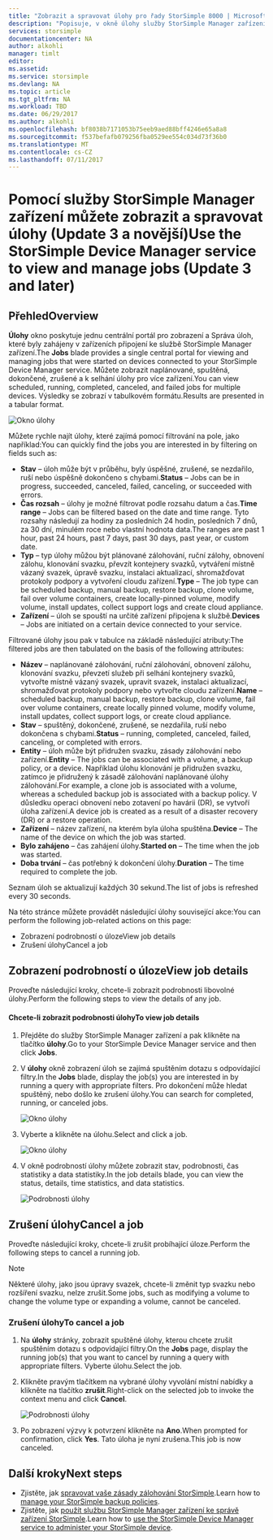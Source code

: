 ```yaml
---
title: "Zobrazit a spravovat úlohy pro řady StorSimple 8000 | Microsoft Docs"
description: "Popisuje, v okně úlohy služby StorSimple Manager zařízení a způsobu jeho použití ke sledování poslední, aktuální a naplánované úlohy zálohování."
services: storsimple
documentationcenter: NA
author: alkohli
manager: timlt
editor: 
ms.assetid: 
ms.service: storsimple
ms.devlang: NA
ms.topic: article
ms.tgt_pltfrm: NA
ms.workload: TBD
ms.date: 06/29/2017
ms.author: alkohli
ms.openlocfilehash: bf8038b7171053b75eeb9aed88bff4246e65a8a8
ms.sourcegitcommit: f537befafb079256fba0529ee554c034d73f36b0
ms.translationtype: MT
ms.contentlocale: cs-CZ
ms.lasthandoff: 07/11/2017
---
```

# <a name="use-the-storsimple-device-manager-service-to-view-and-manage-jobs-update-3-and-later"></a><span data-ttu-id="9a6be-103">Pomocí služby StorSimple Manager zařízení můžete zobrazit a spravovat úlohy (Update 3 a novější)</span><span class="sxs-lookup"><span data-stu-id="9a6be-103">Use the StorSimple Device Manager service to view and manage jobs (Update 3 and later)</span></span>

## <a name="overview"></a><span data-ttu-id="9a6be-104">Přehled</span><span class="sxs-lookup"><span data-stu-id="9a6be-104">Overview</span></span>
<span data-ttu-id="9a6be-105">**Úlohy** okno poskytuje jednu centrální portál pro zobrazení a Správa úloh, které byly zahájeny v zařízeních připojení ke službě StorSimple Manager zařízení.</span><span class="sxs-lookup"><span data-stu-id="9a6be-105">The **Jobs** blade provides a single central portal for viewing and managing jobs that were started on devices connected to your StorSimple Device Manager service.</span></span> <span data-ttu-id="9a6be-106">Můžete zobrazit naplánované, spuštěná, dokončené, zrušené a k selhání úlohy pro více zařízení.</span><span class="sxs-lookup"><span data-stu-id="9a6be-106">You can view scheduled, running, completed, canceled, and failed jobs for multiple devices.</span></span> <span data-ttu-id="9a6be-107">Výsledky se zobrazí v tabulkovém formátu.</span><span class="sxs-lookup"><span data-stu-id="9a6be-107">Results are presented in a tabular format.</span></span>

![Okno úlohy](./media/storsimple-8000-manage-jobs-u2/jobs1.png)

<span data-ttu-id="9a6be-109">Můžete rychle najít úlohy, které zajímá pomocí filtrování na pole, jako například:</span><span class="sxs-lookup"><span data-stu-id="9a6be-109">You can quickly find the jobs you are interested in by filtering on fields such as:</span></span>

* <span data-ttu-id="9a6be-110">**Stav** – úloh může být v průběhu, byly úspěšné, zrušené, se nezdařilo, ruší nebo úspěšně dokončeno s chybami.</span><span class="sxs-lookup"><span data-stu-id="9a6be-110">**Status** – Jobs can be in progress, succeeded, canceled, failed, canceling, or succeeded with errors.</span></span>
* <span data-ttu-id="9a6be-111">**Čas rozsah** – úlohy je možné filtrovat podle rozsahu datum a čas.</span><span class="sxs-lookup"><span data-stu-id="9a6be-111">**Time range** – Jobs can be filtered based on the date and time range.</span></span> <span data-ttu-id="9a6be-112">Tyto rozsahy následují za hodiny za posledních 24 hodin, posledních 7 dnů, za 30 dní, minulém roce nebo vlastní hodnota data.</span><span class="sxs-lookup"><span data-stu-id="9a6be-112">The ranges are past 1 hour, past 24 hours, past 7 days, past 30 days, past year, or custom date.</span></span>
* <span data-ttu-id="9a6be-113">**Typ** – typ úlohy můžou být plánované zálohování, ruční zálohy, obnovení zálohu, klonování svazku, převzít kontejnery svazků, vytváření místně vázaný svazek, úpravě svazku, instalaci aktualizací, shromažďovat protokoly podpory a vytvoření cloudu zařízení.</span><span class="sxs-lookup"><span data-stu-id="9a6be-113">**Type** – The job type can be scheduled backup, manual backup, restore backup, clone volume, fail over volume containers, create locally-pinned volume, modify volume, install updates, collect support logs and create cloud appliance.</span></span>
* <span data-ttu-id="9a6be-114">**Zařízení** – úloh se spouští na určité zařízení připojena k službě.</span><span class="sxs-lookup"><span data-stu-id="9a6be-114">**Devices** – Jobs are initiated on a certain device connected to your service.</span></span>
  
<span data-ttu-id="9a6be-115">Filtrované úlohy jsou pak v tabulce na základě následující atributy:</span><span class="sxs-lookup"><span data-stu-id="9a6be-115">The filtered jobs are then tabulated on the basis of the following attributes:</span></span>
  
* <span data-ttu-id="9a6be-116">**Název** – naplánované zálohování, ruční zálohování, obnovení zálohu, klonování svazku, převzetí služeb při selhání kontejnery svazků, vytvořte místně vázaný svazek, upravit svazek, instalaci aktualizací, shromažďovat protokoly podpory nebo vytvořte cloudu zařízení.</span><span class="sxs-lookup"><span data-stu-id="9a6be-116">**Name** – scheduled backup, manual backup, restore backup, clone volume, fail over volume containers, create locally pinned volume, modify volume, install updates, collect support logs, or create cloud appliance.</span></span>
* <span data-ttu-id="9a6be-117">**Stav** – spuštěný, dokončené, zrušené, se nezdařila, ruší nebo dokončena s chybami.</span><span class="sxs-lookup"><span data-stu-id="9a6be-117">**Status** – running, completed, canceled, failed, canceling, or completed with errors.</span></span>
* <span data-ttu-id="9a6be-118">**Entity** – úloh může být přidružen svazku, zásady zálohování nebo zařízení.</span><span class="sxs-lookup"><span data-stu-id="9a6be-118">**Entity** – The jobs can be associated with a volume, a backup policy, or a device.</span></span> <span data-ttu-id="9a6be-119">Například úlohu klonování je přidružen svazku, zatímco je přidružený k zásadě zálohování naplánované úlohy zálohování.</span><span class="sxs-lookup"><span data-stu-id="9a6be-119">For example, a clone job is associated with a volume, whereas a scheduled backup job is associated with a backup policy.</span></span> <span data-ttu-id="9a6be-120">V důsledku operaci obnovení nebo zotavení po havárii (DR), se vytvoří úloha zařízení.</span><span class="sxs-lookup"><span data-stu-id="9a6be-120">A device job is created as a result of a disaster recovery (DR) or a restore operation.</span></span>
* <span data-ttu-id="9a6be-121">**Zařízení** – název zařízení, na kterém byla úloha spuštěna.</span><span class="sxs-lookup"><span data-stu-id="9a6be-121">**Device** – The name of the device on which the job was started.</span></span>
* <span data-ttu-id="9a6be-122">**Bylo zahájeno** – čas zahájení úlohy.</span><span class="sxs-lookup"><span data-stu-id="9a6be-122">**Started on** – The time when the job was started.</span></span>
* <span data-ttu-id="9a6be-123">**Doba trvání** – čas potřebný k dokončení úlohy.</span><span class="sxs-lookup"><span data-stu-id="9a6be-123">**Duration** – The time required to complete the job.</span></span>

<span data-ttu-id="9a6be-124">Seznam úloh se aktualizují každých 30 sekund.</span><span class="sxs-lookup"><span data-stu-id="9a6be-124">The list of jobs is refreshed every 30 seconds.</span></span>

<span data-ttu-id="9a6be-125">Na této stránce můžete provádět následující úlohy související akce:</span><span class="sxs-lookup"><span data-stu-id="9a6be-125">You can perform the following job-related actions on this page:</span></span>

* <span data-ttu-id="9a6be-126">Zobrazení podrobností o úloze</span><span class="sxs-lookup"><span data-stu-id="9a6be-126">View job details</span></span>
* <span data-ttu-id="9a6be-127">Zrušení úlohy</span><span class="sxs-lookup"><span data-stu-id="9a6be-127">Cancel a job</span></span>

## <a name="view-job-details"></a><span data-ttu-id="9a6be-128">Zobrazení podrobností o úloze</span><span class="sxs-lookup"><span data-stu-id="9a6be-128">View job details</span></span>
<span data-ttu-id="9a6be-129">Proveďte následující kroky, chcete-li zobrazit podrobnosti libovolné úlohy.</span><span class="sxs-lookup"><span data-stu-id="9a6be-129">Perform the following steps to view the details of any job.</span></span>

#### <a name="to-view-job-details"></a><span data-ttu-id="9a6be-130">Chcete-li zobrazit podrobnosti úlohy</span><span class="sxs-lookup"><span data-stu-id="9a6be-130">To view job details</span></span>
1. <span data-ttu-id="9a6be-131">Přejděte do služby StorSimple Manager zařízení a pak klikněte na tlačítko **úlohy**.</span><span class="sxs-lookup"><span data-stu-id="9a6be-131">Go to your StorSimple Device Manager service and then click **Jobs**.</span></span>

2. <span data-ttu-id="9a6be-132">V **úlohy** okně zobrazení úloh se zajímá spuštěním dotazu s odpovídající filtry.</span><span class="sxs-lookup"><span data-stu-id="9a6be-132">In the **Jobs** blade, display the job(s) you are interested in by running a query with appropriate filters.</span></span> <span data-ttu-id="9a6be-133">Pro dokončení může hledat spuštěný, nebo došlo ke zrušení úlohy.</span><span class="sxs-lookup"><span data-stu-id="9a6be-133">You can search for completed, running, or canceled jobs.</span></span>

    ![Okno úlohy](./media/storsimple-8000-manage-jobs-u2/jobs1.png)

2. <span data-ttu-id="9a6be-135">Vyberte a klikněte na úlohu.</span><span class="sxs-lookup"><span data-stu-id="9a6be-135">Select and click a job.</span></span>

    ![Okno úlohy](./media/storsimple-8000-manage-jobs-u2/jobs3.png)

3. <span data-ttu-id="9a6be-137">V okně podrobností úlohy můžete zobrazit stav, podrobnosti, čas statistiky a data statistiky.</span><span class="sxs-lookup"><span data-stu-id="9a6be-137">In the job details blade, you can view the status, details, time statistics, and data statistics.</span></span>
   
    ![Podrobnosti úlohy](./media/storsimple-8000-manage-jobs-u2/jobs4.png)

## <a name="cancel-a-job"></a><span data-ttu-id="9a6be-139">Zrušení úlohy</span><span class="sxs-lookup"><span data-stu-id="9a6be-139">Cancel a job</span></span>
<span data-ttu-id="9a6be-140">Proveďte následující kroky, chcete-li zrušit probíhající úloze.</span><span class="sxs-lookup"><span data-stu-id="9a6be-140">Perform the following steps to cancel a running job.</span></span>

> [!NOTE]
> <span data-ttu-id="9a6be-141">Některé úlohy, jako jsou úpravy svazek, chcete-li změnit typ svazku nebo rozšíření svazku, nelze zrušit.</span><span class="sxs-lookup"><span data-stu-id="9a6be-141">Some jobs, such as modifying a volume to change the volume type or expanding a volume, cannot be canceled.</span></span>


### <a name="to-cancel-a-job"></a><span data-ttu-id="9a6be-142">Zrušení úlohy</span><span class="sxs-lookup"><span data-stu-id="9a6be-142">To cancel a job</span></span>
1. <span data-ttu-id="9a6be-143">Na **úlohy** stránky, zobrazit spuštěné úlohy, kterou chcete zrušit spuštěním dotazu s odpovídající filtry.</span><span class="sxs-lookup"><span data-stu-id="9a6be-143">On the **Jobs** page, display the running job(s) that you want to cancel by running a query with appropriate filters.</span></span> <span data-ttu-id="9a6be-144">Vyberte úlohu.</span><span class="sxs-lookup"><span data-stu-id="9a6be-144">Select the job.</span></span>

2. <span data-ttu-id="9a6be-145">Klikněte pravým tlačítkem na vybrané úlohy vyvolání místní nabídky a klikněte na tlačítko **zrušit**.</span><span class="sxs-lookup"><span data-stu-id="9a6be-145">Right-click on the selected job to invoke the context menu and click **Cancel**.</span></span>

    ![Podrobnosti úlohy](./media/storsimple-8000-manage-jobs-u2/jobs2.png)

3. <span data-ttu-id="9a6be-147">Po zobrazení výzvy k potvrzení klikněte na **Ano**.</span><span class="sxs-lookup"><span data-stu-id="9a6be-147">When prompted for confirmation, click **Yes**.</span></span> <span data-ttu-id="9a6be-148">Tato úloha je nyní zrušena.</span><span class="sxs-lookup"><span data-stu-id="9a6be-148">This job is now canceled.</span></span>

## <a name="next-steps"></a><span data-ttu-id="9a6be-149">Další kroky</span><span class="sxs-lookup"><span data-stu-id="9a6be-149">Next steps</span></span>
* <span data-ttu-id="9a6be-150">Zjistěte, jak [spravovat vaše zásady zálohování StorSimple](storsimple-8000-manage-backup-policies-u2.md).</span><span class="sxs-lookup"><span data-stu-id="9a6be-150">Learn how to [manage your StorSimple backup policies](storsimple-8000-manage-backup-policies-u2.md).</span></span>
* <span data-ttu-id="9a6be-151">Zjistěte, jak [použít službu StorSimple Manager zařízení ke správě zařízení StorSimple](storsimple-8000-manager-service-administration.md).</span><span class="sxs-lookup"><span data-stu-id="9a6be-151">Learn how to [use the StorSimple Device Manager service to administer your StorSimple device](storsimple-8000-manager-service-administration.md).</span></span>

